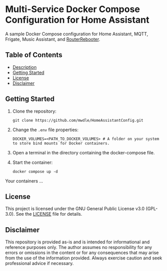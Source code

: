 # Multi-Service Docker Compose Configuration for Home Assistant

A sample Docker Compose configuration for Home Assistant, MQTT, Frigate, Music Assistant, and [RouterRebooter](https://github.com/mwdle/RouterRebooter).  

## Table of Contents  

* [Description](#multi-service-docker-compose-configuration-for-home-assistant)  
* [Getting Started](#getting-started)  
* [License](#license)  
* [Disclaimer](#disclaimer)  

## Getting Started  

1. Clone the repository:  

    ```shell
    git clone https://github.com/mwdle/HomeAssistantConfig.git
    ```  

2. Change the ```.env``` file properties:  

    ```properties
    DOCKER_VOLUMES=<PATH_TO_DOCKER_VOLUMES> # A folder on your system to store bind mounts for Docker containers.
    ```  

3. Open a terminal in the directory containing the docker-compose file.  
4. Start the container:  

    ```shell
    docker compose up -d
    ```  

Your containers ...

## License  

This project is licensed under the GNU General Public License v3.0 (GPL-3.0). See the [LICENSE](LICENSE.txt) file for details.  

## Disclaimer  

This repository is provided as-is and is intended for informational and reference purposes only. The author assumes no responsibility for any errors or omissions in the content or for any consequences that may arise from the use of the information provided. Always exercise caution and seek professional advice if necessary.  
